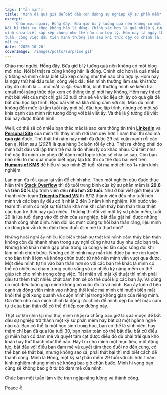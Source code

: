```yaml
---
tags: ['Tản mạn']
title: 'Mình đã quá già để bắt đầu con đường sự nghiệp kỹ sư phần mềm?'
excerpt:
    'Chào mọi người, Hồng đây. Bữa giờ bí ý tưởng quá nên không có một blog mới nào.
Nói bí thật ra cũng không hẳn là đúng. Chính xác hơn là quá nhiều ý tưởng và
mình chưa biết sắp xếp chúng như thế nào cho hợp lý. Hôm nay là ngày thứ hai đầu
tuần, công việc đầu tiên mình thường làm sau khi thức dậy đó chính là......mở
mắt ra.'
date: '2020-10-26'
coverImage: '/images/posts/surprise.gif'
---
```


Chào mọi người, Hồng đây. Bữa giờ bí ý tưởng quá nên không có một blog mới nào.
Nói bí thật ra cũng không hẳn là đúng. Chính xác hơn là quá nhiều ý tưởng và
mình chưa biết sắp xếp chúng như thế nào cho hợp lý. Hôm nay là ngày thứ hai đầu
tuần, công việc đầu tiên mình thường làm sau khi thức dậy đó chính là......mở
mắt ra 😂. Đùa thôi, bình thường mình sẽ kiểm tra email mỗi sáng thức dậy xem có
thông tin gì mới hay không. Hôm nay thì có một bài viết của một chị gái 32 tuổi
chia sẻ về việc liệu chị ấy có quá già để bắt đầu học lập trình. Đọc bài viết và
khá đồng cảm với chị. Mặc dù mình không đến mức là tầm tuổi này mới bắt đầu học
lập trình, nhưng có một số khía cạnh của mình rất tương đồng với bài viết ấy. Và
thế là ý tưởng để viết bài này được thành hình.

Well, có thể sẽ có nhiều bạn thắc mắc là sao xem thông tin trên
[**LinkedIn**](https://www.linkedin.com/in/hongla/) và
[**Personal Site**](https://hongla.dev) của mình thì thấy mình mới làm dev hơn 1
năm thôi thì sao mà **quá già** được. Thú thật thì năm nay mình đã được 29 cái
xuân xanh rồi các bạn ạ. Năm sau (_2021_) là qua hàng 3x luôn rồi ấy chứ. Thật
ra không phải do mình bắt đầu với lập trình trễ mà là do nhiều lý do khác nhau.
Chi tiết như thế nào thì mình xin phép để dành một topic khác sẽ chia sẻ sau.
Còn bạn nào nếu tò mò quá muốn biết ngay lập tức thì có thể đọc bài viết trên
[**Humans of KMS**](https://www.facebook.com/kmstechnologyvietnam/photos/a.1020953724734889/1738086296354958)
để hiểu vì sao mình 29 tuổi rồi mà mới chỉ có 1+ năm kinh nghiệm.

Lan man đủ rồi, quay lại vấn đề chính nhé. Theo một nghiên cứu được thực hiện
trên
[**Stack Overflow**](https://www.freecodecamp.org/news/2-out-of-3-developers-are-self-taught-and-other-insights-from-stack-overflow-s-2016-survey-of-50-8cf0ee5d4c21/)
thì độ tuổi trung bình của kỹ sư phần mềm là **29.6** và **trên 50%** lập trình
viên đều **nhỏ hơn 30 tuổi**. Như ở bài viết giới thiệu về thành viên team
[**Tricentis Flood VN**](https://blog.hongla.dev/blog/tricentis-flood-vn-team/)
thì 8/12 thành viên đều nhỏ tuổi hơn mình và các bạn ấy đều có ít nhất 2 đến 3
năm kinh nghiệm. Khi bước vào team thì mình có một sự tủi thân khá nhẹ khi cảm
thấy bản thân thua thiệt các bạn trẻ thời nay quá nhiều. Thường thì đối với một
kỹ sư phần mềm, tuổi 29 là lứa tuổi đang vào độ chín của sự nghiệp, bắt đầu gặt
hái được những thành công nhất định. Nên đôi lúc mình cũng tự hỏi bản thân rằng,
liệu mình có đúng khi vẫn kiên định theo đuổi đam mê từ thuở nhỏ?

Những hoài nghi ấy nhiều lúc biến thành sự thật khi mình cảm thấy bản thân không
còn đủ nhanh nhẹn trong suy nghĩ cũng như tư duy như các bạn trẻ. Những khó khăn
mình gặp phải trong cả công việc lẫn cuộc sống đôi khi làm mình chùn bước. Nhưng
có lẽ mình may mắn khi được ba mẹ rèn luyện cho bản tính lì lợm và không chùn
bước từ nhỏ nên mình vẫn vượt qua được. Một điều mình tự tin vào bản thân hơn so
với các bạn trẻ khác là mình có thể có nhiều va chạm trong cuộc sống và có nhiều
kỹ năng mềm có thể giúp ích cho mình trong công việc. Tất nhiên về mặt kỹ thuật
thì mình phải đầu tư thêm thật nhiều chất xám hơn để có thể đuổi kịp các bạn ấy.
Và cũng có một điều luôn giúp mình không bỏ cuộc đó là vợ mình. Bạn ấy luôn ở
bên cạnh và động viên mình vào những thời khắc mà mình chỉ muốn biến mất khỏi
thế giới xung quanh và cuộn mình lại trong không gian của riêng mình. Gia đình
nhỏ của mình chính là động lực chính để mình dẹp bỏ hết mặc cảm tự ti của bản
thân để có thể đi tiếp con đường này.

Thật sự khi nhìn lại mọi thứ, mình nhận ra chẳng bao giờ là quá muộn để bắt đầu
sự nghiệp trở thành một kỹ sư phần mềm hay bất cứ một ngành nghề nào cả. Bạn có
thể là một học sinh trung học, bạn có thể là sinh viên, hay thậm chí bạn đã qua
lứa tuổi 30, bạn hoàn toàn có thể bắt đầu bất cứ điều gì miễn bạn có đam mê và
quyết tâm đạt được điều đó dù phải trải qua khó khăn hay thử thách như thế nào.
Hãy tìm cho mình một mục tiêu, một động lực, bắt đầu với điều bạn đam mê và
quyết tâm theo đuổi nó đến cùng, có thể bạn sẽ thất bại, nhưng không sao cả,
phải thất bại thì mới biết cách để thành công. Mình là Hồng, một kỹ sư phần mềm
29 tuổi với chỉ hơn 1 năm kinh nghiệm nhưng mình sẽ không bao giờ chùn bước.
Mình hi vọng bạn cũng sẽ không bao giờ từ bỏ đam mê của mình.

Chúc bạn một tuần làm việc tràn ngập năng lượng và thành công.

<p class='text-align-right'>Peace ✌️</p>
